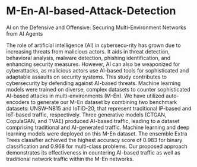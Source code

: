 # M-En-AI-based-Attack-Detection

AI on the Defensive and Offensive: Securing Multi-Environment Networks from AI Agents

The role of artificial intelligence (AI) in cybersecu-rity has grown due to increasing threats from malicious actors. It aids in threat detection, behavioral analysis, malware detection, phishing identification, and enhancing security measures. However, AI can also be weaponized for cyberattacks, as malicious actors use AI-based tools for sophisticated and adaptable assaults on security systems. This study contributes to cybersecurity by defending against AI-based threats. Machine learning models were trained on diverse, complex datasets to counter sophisticated AI-based attacks in multi-environments (M-En). We have utilized auto-encoders to generate our M-En dataset by combining two benchmark datasets: UNSW-NB15 and IoTID-20, that represent traditional IP-based and IoT-based traffic, respectively. Three generative models (CTGAN, CopulaGAN, and TVAE) produced AI-based traffic, leading to a dataset comprising traditional and AI-generated traffic. Machine learning and deep learning models were deployed on this M-En dataset. The ensemble Extra Trees classifier achieved the highest accuracy score of 0.983 for binary classification and 0.968 for multi-class problems. Our proposed approach demonstrates its effectiveness in countering AI-based traffic as well as traditional network traffic within the M-En networks.
